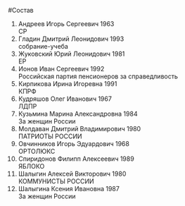 #Состав
1. Андреев Игорь Сергеевич 1963   
    СР
2. Гладин Дмитрий Леонидович 1993   
    собрание-учеба
3. Жуковский Юрий Леонидович 1981   
    ЕР
4. Ионов Иван Сергеевич 1992   
    Российская партия пенсионеров за справедливость
5. Кирпикова Ирина Игоревна 1991   
    КПРФ
6. Кудряшов Олег Иванович 1967   
    ЛДПР
7. Кузьмина Марина Александровна 1984   
    За женщин России
8. Молдаван Дмитрий Владимирович 1980   
    ПАТРИОТЫ РОССИИ
9. Овчинников Игорь Эдуардович 1968   
    ОРТОЛЮКС
10. Спиридонов Филипп Алексеевич 1989   
    ЯБЛОКО
11. Шалыгин Алексей Викторович 1980   
    КОММУНИСТЫ РОССИИ
12. Шалыгина Ксения Ивановна 1987   
    За женщин России
